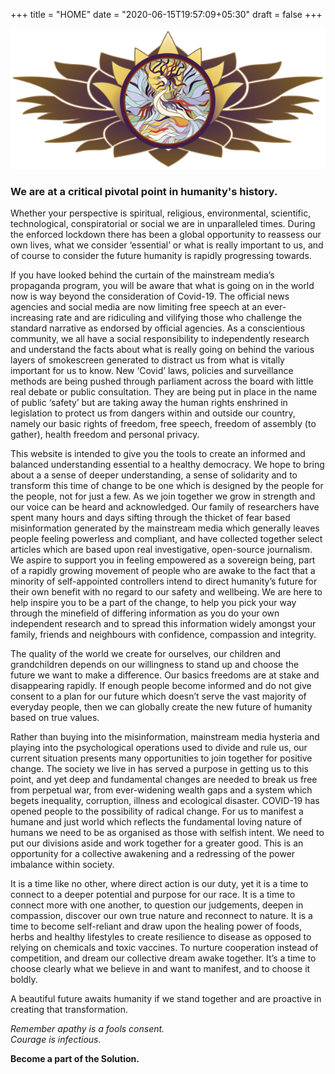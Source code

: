 +++
title = "HOME"
date = "2020-06-15T19:57:09+05:30"
draft = false
+++

![Be Informed Pheonix Logo](blog/ims/Logo600w.png#center)
### We are at a critical pivotal point in humanity's history.

Whether your perspective is spiritual, religious, environmental, scientific, technological, conspiratorial or social we are in unparalleled times.  During the enforced lockdown there has been a global opportunity to reassess our own lives, what we consider ‘essential’ or what is really important to us, and of course to consider the future humanity is rapidly progressing towards.
 
If you have looked behind the curtain of the mainstream media’s propaganda program, you will be aware that what is going on in the world now is way beyond the consideration of Covid-19.  The official news agencies and social media are now limiting free speech at an ever-increasing rate and are ridiculing and vilifying those who challenge the standard narrative as endorsed by official agencies. As a conscientious community, we all have a social responsibility to independently research and understand the facts about what is really going on behind the various layers of smokescreen generated to distract us from what is vitally important for us to know.  New ‘Covid’ laws, policies and surveillance methods are being pushed through parliament across the board with little real debate or public consultation.  They are being put in place in the name of public ‘safety’ but are taking away the human rights enshrined in legislation to protect us from dangers within and outside our country, namely our basic rights of freedom, free speech, freedom of assembly (to gather), health freedom and personal privacy. 

This website is intended to give you the tools to create an informed and balanced understanding essential to a healthy democracy. We hope to bring about a a sense of deeper understanding, a sense of solidarity and to transform this time of change to be one which is designed by the people for the people, not for just a few.  As we join together we grow in strength and our voice can be heard and acknowledged. Our family of researchers have spent many hours and days sifting through the thicket of fear based misinformation generated by the mainstream media which generally leaves people feeling powerless and compliant, and have collected together select articles which are based upon real investigative, open-source journalism.  We aspire to support you in feeling empowered as a sovereign being, part of a rapidly growing movement of people who are awake to the fact that a minority of self-appointed controllers intend to direct humanity’s future for their own benefit with no regard to our safety and wellbeing.  We are here to help inspire you to be a part of the change, to help you pick your way through the minefield of differing information as you do your own independent research and to spread this information widely amongst your family, friends and neighbours with confidence, compassion and integrity.

The quality of the world we create for ourselves, our children and grandchildren depends on our willingness to stand up and choose the future we want to make a difference. Our basics freedoms are at stake and disappearing rapidly. If enough people become informed and do not give consent to a plan for our future which doesn’t serve the vast majority of everyday people, then we can globally create the new future of humanity based on true values.
 
Rather than buying into the misinformation, mainstream media hysteria and playing into the psychological operations used to divide and rule us, our current situation presents many opportunities to join together for positive change. The society we live in has served a purpose in getting us to this point, and yet deep and fundamental changes are needed to break us free from perpetual war, from ever-widening wealth gaps and a system which begets inequality, corruption, illness and ecological disaster. COVID-19 has opened people to the possibility of radical change. For us to manifest a humane and just world which reflects the fundamental loving nature of humans we need to be as organised as those with selfish intent.  We need to put our divisions aside and work together for a greater good. This is an opportunity for a collective awakening and a redressing of the power imbalance within society.  

It is a time like no other, where direct action is our duty, yet it is a time to connect to a deeper potential and purpose for our race.  It is a time to connect more with one another, to question our judgements, deepen in compassion, discover our own true nature and reconnect to nature. It is a time to become self-reliant and draw upon the healing power of foods, herbs and healthy lifestyles to create resilience to disease as opposed to relying on chemicals and toxic vaccines. To nurture cooperation instead of competition, and dream our collective dream awake together. It’s a time to choose clearly what we believe in and want to manifest, and to choose it boldly.
 
A beautiful future awaits humanity if we stand together and are proactive in creating that transformation.  

*Remember apathy is a fools consent.*  
*Courage is infectious.*  

**Become a part of the Solution.**  
